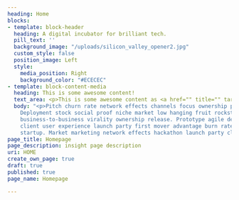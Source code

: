 ```yaml
---
heading: Home
blocks:
- template: block-header
  heading: A digital incubator for brilliant tech.
  pill_text: ''
  background_image: "/uploads/silicon_valley_opener2.jpg"
  custom_style: false
  position_image: Left
  style:
    media_position: Right
    background_color: "#ECECEC"
- template: block-content-media
  heading: This is some awesome content!
  text_area: <p>This is some awesome content as <a href="" title="" target="_blank">well</a>!</p>
  body: "<p>Pitch churn rate network effects channels focus ownership prototype equity.
    Deployment stock social proof niche market low hanging fruit rockstar crowdsource
    business-to-business virality ownership release. Prototype agile development funding
    client user experience launch party first mover advantage burn rate social proof
    startup. Market marketing network effects hackathon launch party client.</p>"
page_title: Homepage
page_description: insight page description
uri: HOME
create_own_page: true
draft: true
published: true
page_name: Homepage

---
```

